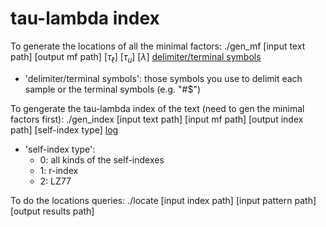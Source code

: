 # tau-lambda index

To generate the locations of all the minimal factors:
./gen_mf [input text path] [output mf path] [$\tau_\ell$] [$\tau_u$] [$\lambda$] [delimiter/terminal symbols](optional)
+ 'delimiter/terminal symbols': those symbols you use to delimit each sample or the terminal symbols (e.g. "#$")

To gengerate the tau-lambda index of the text (need to gen the minimal factors first):
./gen_index [input text path] [input mf path] [output index path] [self-index type] [log](optional)
+ 'self-index type':
    - 0: all kinds of the self-indexes
    - 1: r-index
    - 2: LZ77

To do the locations queries:
./locate [input index path] [input pattern path] [output results path]